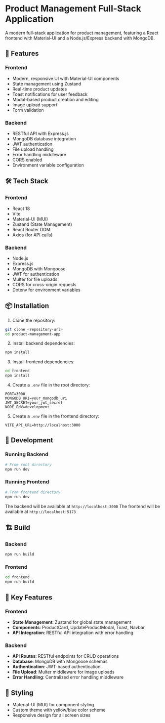 # Product Management Full-Stack Application

A modern full-stack application for product management, featuring a React frontend with Material-UI and a Node.js/Express backend with MongoDB.

## 🚀 Features

### Frontend
- Modern, responsive UI with Material-UI components
- State management using Zustand
- Real-time product updates
- Toast notifications for user feedback
- Modal-based product creation and editing
- Image upload support
- Form validation

### Backend
- RESTful API with Express.js
- MongoDB database integration
- JWT authentication
- File upload handling
- Error handling middleware
- CORS enabled
- Environment variable configuration

## 🛠️ Tech Stack

### Frontend
- React 18
- Vite
- Material-UI (MUI)
- Zustand (State Management)
- React Router DOM
- Axios (for API calls)

### Backend
- Node.js
- Express.js
- MongoDB with Mongoose
- JWT for authentication
- Multer for file uploads
- CORS for cross-origin requests
- Dotenv for environment variables

## 📦 Installation

1. Clone the repository:
```bash
git clone <repository-url>
cd product-management-app
```

2. Install backend dependencies:
```bash
npm install
```

3. Install frontend dependencies:
```bash
cd frontend
npm install
```

4. Create a `.env` file in the root directory:
```env
PORT=3000
MONGODB_URI=your_mongodb_uri
JWT_SECRET=your_jwt_secret
NODE_ENV=development
```

5. Create a `.env` file in the frontend directory:
```env
VITE_API_URL=http://localhost:3000
```

## 🚀 Development

### Running Backend
```bash
# From root directory
npm run dev
```

### Running Frontend
```bash
# From frontend directory
npm run dev
```

The backend will be available at `http://localhost:3000`
The frontend will be available at `http://localhost:5173`

## 🏗️ Build

### Backend
```bash
npm run build
```

### Frontend
```bash
cd frontend
npm run build
```

## 🔑 Key Features

### Frontend
- **State Management**: Zustand for global state management
- **Components**: ProductCard, UpdateProductModal, Toast, Navbar
- **API Integration**: RESTful API integration with error handling

### Backend
- **API Routes**: RESTful endpoints for CRUD operations
- **Database**: MongoDB with Mongoose schemas
- **Authentication**: JWT-based authentication
- **File Upload**: Multer middleware for image uploads
- **Error Handling**: Centralized error handling middleware

## 🎨 Styling

- Material-UI (MUI) for component styling
- Custom theme with yellow/blue color scheme
- Responsive design for all screen sizes



